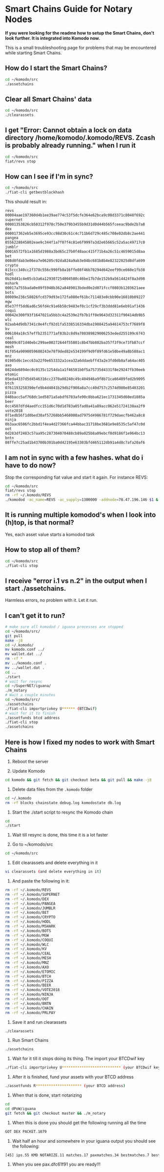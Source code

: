 # Smart Chains Guide for Notary Nodes

**If you were looking for the readme how to setup the Smart Chains, don't look further. It is integrated into Komodo now.**

This is a small troubleshooting page for problems that may be encountered while starting Smart Chains.

## How do I start the Smart Chains?

```bash
cd ~/komodo/src
./assetchains
```

## Clear all Smart Chains' data

```bash
cd ~/komodo/src
./clearassets
```

## I get "Error: Cannot obtain a lock on data directory /home/komodo/.komodo/REVS. Zcash is probably already running." when I run it

```bash
cd ~/komodo/src
fiat/revs stop
```

## How can I see if I'm in sync?

```bash
cd ~/komodo/src
./fiat-cli getbestblockhash
```

This should result in:

```bash
revs
00004aae197360d4b1ee39ae774c53f5dcfe364e62bca9c08d3371c8048f692c
supernet
00001353826cb50312f978c750e379b3455b9d31d0d44b565fceeac9bde2b7a8
dex
000017362eb5e3695ce93cc98d30c61c4c711b6d729c485c708e02db8c2ae441
pangea
0556228845802eae9c344f1a7f07f4c81e6f9997a3d2e65665c52a5ac49717c0
jumblr
00016572fb1a1685d1988a3bd65c27b0f48aac415f71b4a26c51c4659015d8aa
bet
008d0fdab3e06ea7e06205c92da824a9ab3e04bc681b8b4e82322025d8dfa699
crypto
015ccc340cc2f378c556c990fb8a16ffe08f46b70294d642eef99ce660e1fb38
hodl
0b28d41c4e05cb3a6a129307254004580c46be17b7de152b9a5614424f8a3d98
mshark
00017a755bada0e09f5948b362a8489013bded0e2d071fccf0803b1203621aee
bots
00009e236c58026fcd379d93e172fa080ef61bc711483e0cbb90e16810b09227
mgw
05e37ff5dd6ad6c56fd4c91e6b58c9483ef0c1cf29cf3b3ddd81e6eb91af1436
coqui
00042e300f93f1647021a5bb3c4a2539e2fb7b1ff0e9643d32311f90414db9b5
wlc
02aab4d9db7341c0e4fcf92d1fa5338516334dba1988425a94614753cf7689f8
kv
006184a18c57effb2351771af83b2c8d9a780389829006253eded255199c6743
ceal
00609c071d40ebc299ae00272644f55801c8b47bb802ba357f3f9ce73fb87ccf
mesh
01f054a9090059608243e78f9ded82e534199f9d9f89fd61e50be49a8b588ac1
mnz
01985d6c1ecc63a22f0e653332a1cea32a6ddaebff43a2e3fd0db8afa64ac405
axo
0824de6894ec0c0135c1254da1a1f46581b0f5a75735d4331f8e29247fb30eeb
etomic
05eda4337d5d4546316cc2370a08240c49c404946a9f8b71ca66489fed2b9095
btch
0761193258390efe9b4d4041b29db2f908a8a7cc40d757c2574d980e85403201
pizza
048bacc5af768dc1ed5871a5abdf6783afe90c8bba621ec1731345d60ed1885a
beer
0cc4507dfd4aedfcc151d6c70d1d783a05fad0a41a89acc062e51724138aa2f9
vote2018
071edb56f1d0bed30af57268bb5468008ad7975d4986781f729daecfb462a8c8
ninja
0b3aac6506fc2bbd1f4ea4d27366fca44bbac31718be3681e9e8535c5af47c0d
oot
0d283df2483c57aa95c287304070488cb89a025b8a09ebcf0d9186f1e964bc13
bntn
08ffe7c25ad1b43700b301ba0d42195e63303bfd465112db91a4d8c7afa20af6
```

## I am not in sync with a few hashes. what do i have to do now?

Stop the corresponding fiat value and start it again. For instance REVS:

```bash
cd ~/komodo/src
fiat/revs stop
rm -rf ~/.komodo/REVS
./komodod -ac_name=REVS -ac_supply=1300000 -addnode=78.47.196.146 $1 &
```

## It is running multiple komodod's when I look into (h)top, is that normal?

Yes, each asset value starts a komodod task

## How to stop all of them?

```bash
cd ~/komodo/src
./fiat-cli stop
```

## I receive "error i.1 vs n.2" in the output when I start ./assetchains.

Harmless errors, no problem with it. Let it run.

## I can't get it to run?

```bash
# make sure all komodod / iguana processes are stopped
cd ~/komodo/src/
git pull
make -j8
cd ~/.komodo/
mv komodo.conf ../
mv wallet.dat ../
rm -rf *
mv ../komodo.conf .
mv ../wallet.dat .
cd ..
./start
# wait for resync
cd ~/SuperNET/iguana/
./m_notary
# Wait a couple minutes
cd ~/komodo/src/
./assetchains
./fiat-cli importprivkey U****** (BTCDwif)
# wait for it to finish
./assetfunds btcd address
./fiat-cli stop
./assetchains
```

## Here is how I fixed my nodes to work with Smart Chains

1. Reboot the server

1. Update Komodo

```bash
cd komodo && git fetch && git checkout beta && git pull && make -j8
```

1. Delete data files from the `.komodo` folder

```bash
cd ~/.komodo
rm -rf blocks chainstate debug.log komodostate db.log
```

1. Start the ./start script to resync the Komodo chain

```bash
cd
./start
```

1. Wait till resync is done, this time it is a lot faster

1. Go to ~/komodo/src

```bash
cd ~/komodo/src
```

1. Edit clearassets and delete everything in it

```bash
vi clearassets (and delete everything in it)
```

1. And paste the following in it:

```bash
rm -rf ~/.komodo/REVS
rm -rf ~/.komodo/SUPERNET
rm -rf ~/.komodo/DEX
rm -rf ~/.komodo/PANGEA
rm -rf ~/.komodo/JUMBLR
rm -rf ~/.komodo/BET
rm -rf ~/.komodo/CRYPTO
rm -rf ~/.komodo/HODL
rm -rf ~/.komodo/MSHARK
rm -rf ~/.komodo/BOTS
rm -rf ~/.komodo/MGW
rm -rf ~/.komodo/COQUI
rm -rf ~/.komodo/WLC
rm -rf ~/.komodo/KV
rm -rf ~/.komodo/CEAL
rm -rf ~/.komodo/MESH
rm -rf ~/.komodo/MNZ
rm -rf ~/.komodo/AXO
rm -rf ~/.komodo/ETOMIC
rm -rf ~/.komodo/BTCH
rm -rf ~/.komodo/PIZZA
rm -rf ~/.komodo/BEER
rm -rf ~/.komodo/VOTE2018
rm -rf ~/.komodo/NINJA
rm -rf ~/.komodo/OOT
rm -rf ~/.komodo/BNTN
rm -rf ~/.komodo/CHAIN
rm -rf ~/.komodo/PRLPAY
```

1. Save it and run clearassets

```bash
./clearassets
```

1. Run Smart Chains

```bash
./assetchains
```

1. Wait for it till it stops doing its thing. The import your BTCDwif key

```bash
./fiat-cli importprivkey U*************************** (your BTCDwif key)
```

1. After it is finished, fund your assets with your BTCD address

```bash
./assetfunds R********************* (your BTCD address)
```

1. When that is done, start notarizing

```bash
cd
cd dPoW/iguana
git fetch && git checkout master && ./m_notary
```

1. When this is done you should get the following running all the time

```bash
GOT DEX PACKET.1079
```

1. Wait half an hour and somewhere in your iguana output you should see the following:

```bash
[45] ips.55 KMD NOTARIZE.11 matches.17 paxmatches.34 bestmatches.7 bestk.13 1820251030003000 recv.fd37ffd5fb183f70 sigmasks.(0 0) senderind.9 state.0 (98349c0d 0 0) pax.dfc61f91
```

1. When you see pax.dfc61f91 you are ready!!!
